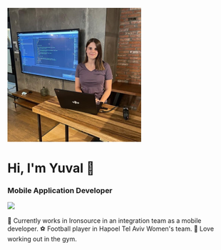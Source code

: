 ![Yuval Shalom](https://raw.githubusercontent.com/yuvalysh0/yuvalysh0/main/profilePic.png)

# Hi, I'm Yuval 👋
### Mobile Application Developer
![](https://komarev.com/ghpvc/?username=yuvalysh0&color=ff69b4&style=for-the-badge)

👀 Currently works in Ironsource in an integration team as a mobile developer.
⚽  Football player in Hapoel Tel Aviv Women's team.
💪 Love working out in the gym.
